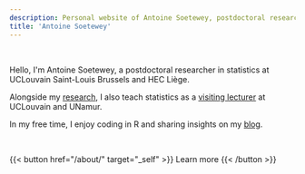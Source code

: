 ```yaml
---
description: Personal website of Antoine Soetewey, postdoctoral researcher in statistics at UCLouvain Saint-Louis Brussels and HEC Liège
title: 'Antoine Soetewey'
---
```


<!--
<br>
{{< alert "circle-info" >}}
I am actively looking for a postdoc position, ideally (i) starting between October 2024 and January 2025, and (ii) in a field related to biostatistics, medical/health statistics or public health. Do not hesitate to [contact me](/contact/) if you have an opening that meets these criteria.
{{< /alert >}}
-->

<br>

Hello, I'm Antoine Soetewey, a postdoctoral researcher in statistics at UCLouvain Saint-Louis Brussels and HEC Liège.

<!--
, passionate about statistics and its multiple applications in the real world.
I am particularly interested in the popularization and democratization of statistics (and its applications in R) in order to make them accessible to everyone.
-->

Alongside my [research](/research/), I also teach statistics as a [visiting lecturer](/teaching/) at UCLouvain and UNamur. <!--I also help professionals and companies to [analyze their data](https://datanalyze.be/), and I give [private lessons](https://easystat.be/) to students and researchers.-->

In my free time, I enjoy coding in R and sharing insights on my [blog](https://statsandr.com/).

<br>

{{< button href="/about/" target="_self" >}}
Learn more
{{< /button >}}
